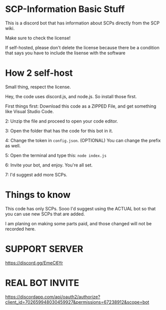 # SCP-Information Basic Stuff
This is a discord bot that has information about SCPs directly from the SCP wiki.

Make sure to check the license!

If self-hosted, please don't delete the license because there be a condition that says you have to include the lisense with the software

# How 2 self-host

Small thing, respect the license.

Hey, the code uses discord.js, and node.js. So install those first.

First things first: Download this code as a ZIPPED File, and get something like Visual Studio Code.

2: Unzip the file and proceed to open your code editor. 

3: Open the folder that has the code for this bot in it.

4: Change the token in `config.json`. (OPTIONAL) You can change the prefix as well.

5: Open the terminal and type this: `node index.js`

6: Invite your bot, and enjoy. You're all set.

7: I'd suggest add more SCPs.

# Things to know

This code has only SCPs. Sooo I'd suggest using the ACTUAL bot so that you can use new SCPs that are added.

I am planing on making some parts paid, and those changed will not be recorded here.

# SUPPORT SERVER
https://discord.gg/EmeC6Yr

# REAL BOT INVITE
https://discordapp.com/api/oauth2/authorize?client_id=702659948030459927&permissions=67238912&scope=bot

